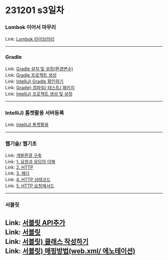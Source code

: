 # 231201 s3일차


### Lombok 이어서 마무리

Link: [Lombok 라이브러리](https://blog.naver.com/dkumylove/223279689952)

---

### Gradle

Link: [Gradle 설치 및 설정(환경변수)](https://blog.naver.com/dkumylove/223281717547)<br>
Link: [Gradle 프로젝트 생성](https://blog.naver.com/dkumylove/223281747708)<br>
Link: [IntelliJ) Gradle 확인하기](https://blog.naver.com/dkumylove/223281771945)<br>
Link: [Gradle) 컴파일/ 테스트/ 패키지](https://blog.naver.com/dkumylove/223281776639)<br>
Link: [IntelliJ) 프로젝트 생성 및 설정](https://blog.naver.com/dkumylove/223281902336)<br>

---

### IntelliJ) 톰켓활용 서버등록

Link: [IntelliJ) 톰켓활용](https://blog.naver.com/dkumylove/223281918330)

---

### 웹기술/ 웹기초

Link: [개발환경 구축](https://blog.naver.com/dkumylove/223282026067)<br>
Link: [1. 요청과 응답의 이해](https://blog.naver.com/dkumylove/223282080544)<br>
Link: [2. HTTP](https://blog.naver.com/dkumylove/223282081076)<br>
Link: [3. 헤더](https://blog.naver.com/dkumylove/223282084917)<br>
Link: [4. HTTP 상태코드](https://blog.naver.com/dkumylove/223282087207)<br>
Link: [5. HTTP 요청메서드](https://blog.naver.com/dkumylove/223282089461)<br>

---

### 서블릿

Link: [서블릿 API추가](https://blog.naver.com/dkumylove/223282774524)<br>
Link: [서블릿](https://blog.naver.com/dkumylove/223282883511)<br>
Link: [서블릿) 클래스 작성하기](https://blog.naver.com/dkumylove/223282916686)<br>
Link: [서블릿) 매핑방법(web.xml/ 에노테이션)](https://blog.naver.com/dkumylove/223282923196)<br>
---

